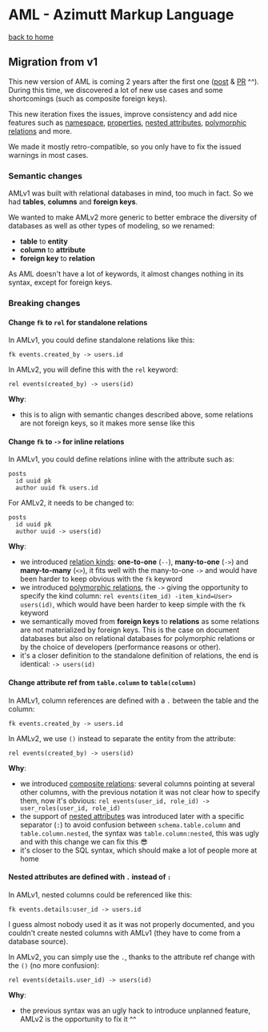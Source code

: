 # AML - Azimutt Markup Language

[back to home](./README.md)


## Migration from v1

This new version of AML is coming 2 years after the first one ([post](https://azimutt.app/blog/aml-a-language-to-define-your-database-schema) & [PR](https://github.com/azimuttapp/azimutt/pull/98) ^^).
During this time, we discovered a lot of new use cases and some shortcomings (such as composite foreign keys).

This new iteration fixes the issues, improve consistency and add nice features such as [namespace](./namespace.md), [properties](./properties.md), [nested attributes](./entity.md#nested-attribute), [polymorphic relations](./relation.md#polymorphic-relation) and more.

We made it mostly retro-compatible, so you only have to fix the issued warnings in most cases.


### Semantic changes

AMLv1 was built with relational databases in mind, too much in fact. So we had **tables**, **columns** and **foreign keys**.

We wanted to make AMLv2 more generic to better embrace the diversity of databases as well as other types of modeling, so we renamed:

- **table** to **entity**
- **column** to **attribute**
- **foreign key** to **relation**

As AML doesn't have a lot of keywords, it almost changes nothing in its syntax, except for foreign keys.


### Breaking changes

#### Change `fk` to `rel` for standalone relations

In AMLv1, you could define standalone relations like this:

```amlv1
fk events.created_by -> users.id
```

In AMLv2, you will define this with the `rel` keyword:

```aml
rel events(created_by) -> users(id)
```

**Why**:

- this is to align with semantic changes described above, some relations are not foreign keys, so it makes more sense like this


#### Change `fk` to `->` for inline relations

In AMLv1, you could define relations inline with the attribute such as:

```amlv1
posts
  id uuid pk
  author uuid fk users.id
```

For AMLv2, it needs to be changed to:

```aml
posts
  id uuid pk
  author uuid -> users(id)
```

**Why**:

- we introduced [relation kinds](./relation.md#one-to-one): **one-to-one** (`--`), **many-to-one** (`->`) and **many-to-many** (`<>`), it fits well with the many-to-one `->` and would have been harder to keep obvious with the `fk` keyword
- we introduced [polymorphic relations](./relation.md#polymorphic-relation), the `->` giving the opportunity to specify the kind column: `rel events(item_id) -item_kind=User> users(id)`, which would have been harder to keep simple with the `fk` keyword
- we semantically moved from **foreign keys** to **relations** as some relations are not materialized by foreign keys. This is the case on document databases but also on relational databases for polymorphic relations or by the choice of developers (performance reasons or other).
- it's a closer definition to the standalone definition of relations, the end is identical: `-> users(id)`


#### Change attribute ref from `table.column` to `table(column)`

In AMLv1, column references are defined with a `.` between the table and the column:

```amlv1
fk events.created_by -> users.id
```

In AMLv2, we use `()` instead to separate the entity from the attribute:

```aml
rel events(created_by) -> users(id)
```

**Why**:

- we introduced [composite relations](./relation.md#composite-relation): several columns pointing at several other columns, with the previous notation it was not clear how to specify them, now it's obvious: `rel events(user_id, role_id) -> user_roles(user_id, role_id)`
- the support of [nested attributes](./entity.md#nested-attribute) was introduced later with a specific separator (`:`) to avoid confusion between `schema.table.column` and `table.column.nested`, the syntax was `table.column:nested`, this was ugly and with this change we can fix this 😎
- it's closer to the SQL syntax, which should make a lot of people more at home


#### Nested attributes are defined with `.` instead of `:`

In AMLv1, nested columns could be referenced like this:

```amlv1
fk events.details:user_id -> users.id
```

I guess almost nobody used it as it was not properly documented, and you couldn't create nested columns with AMLv1 (they have to come from a database source).

In AMLv2, you can simply use the `.`, thanks to the attribute ref change with the `()` (no more confusion):

```aml
rel events(details.user_id) -> users(id)
```

**Why**:

- the previous syntax was an ugly hack to introduce unplanned feature, AMLv2 is the opportunity to fix it ^^
